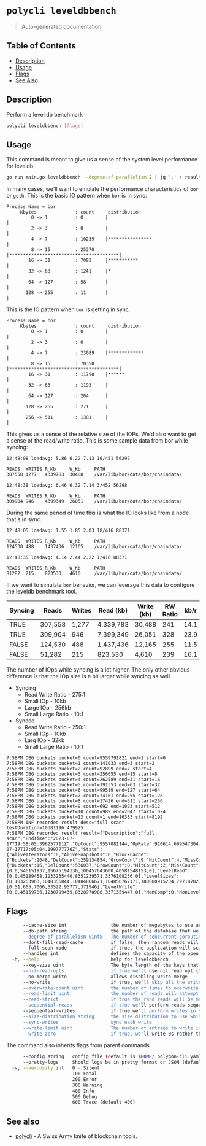 # `polycli leveldbbench`

> Auto-generated documentation.

## Table of Contents

- [Description](#description)
- [Usage](#usage)
- [Flags](#flags)
- [See Also](#see-also)

## Description

Perform a level db benchmark

```bash
polycli leveldbbench [flags]
```

## Usage

This command is meant to give us a sense of the system level
performance for leveldb:

```bash
go run main.go leveldbbench --degree-of-parallelism 2 | jq '.' > result.json
```

In many cases, we'll want to emulate the performance characteristics
of `bor` or `geth`. This is the basic IO pattern when `bor` is in sync:

```text
Process Name = bor
     Kbytes              : count     distribution
         0 -> 1          : 0        |                                        |
         2 -> 3          : 0        |                                        |
         4 -> 7          : 10239    |****************                        |
         8 -> 15         : 25370    |****************************************|
        16 -> 31         : 7082     |***********                             |
        32 -> 63         : 1241     |*                                       |
        64 -> 127        : 58       |                                        |
       128 -> 255        : 11       |                                        |
```

This is the IO pattern when `bor` is getting in sync.

```text
Process Name = bor
     Kbytes              : count     distribution
         0 -> 1          : 0        |                                        |
         2 -> 3          : 0        |                                        |
         4 -> 7          : 23089    |*************                           |
         8 -> 15         : 70350    |****************************************|
        16 -> 31         : 11790    |******                                  |
        32 -> 63         : 1193     |                                        |
        64 -> 127        : 204      |                                        |
       128 -> 255        : 271      |                                        |
       256 -> 511        : 1381     |                                        |
```

This gives us a sense of the relative size of the IOPs. We'd also want
to get a sense of the read/write ratio. This is some sample data from
bor while syncing:

```text
12:48:08 loadavg: 5.86 6.22 7.13 16/451 56297

READS  WRITES R_Kb     W_Kb     PATH
307558 1277   4339783  30488    /var/lib/bor/data/bor/chaindata/

12:48:38 loadavg: 6.46 6.32 7.14 3/452 56298

READS  WRITES R_Kb     W_Kb     PATH
309904 946    4399349  26051    /var/lib/bor/data/bor/chaindata/

```

During the same period of time this is what the IO looks like from a
node that's in sync.

```text
12:48:05 loadavg: 1.55 1.85 2.03 18/416 88371

READS  WRITES R_Kb     W_Kb     PATH
124530 488    1437436  12165    /var/lib/bor/data/bor/chaindata/

12:48:35 loadavg: 4.14 2.44 2.22 1/416 88371

READS  WRITES R_Kb     W_Kb     PATH
81282  215    823530   4610     /var/lib/bor/data/bor/chaindata/

```

If we want to simulate `bor` behavior, we can leverage this data to
configure the leveldb benchmark tool.


| Syncing | Reads   | Writes | Read (kb) | Write (kb) | RW Ratio | kb/r | kb/w |
|---------|---------|--------|-----------|------------|----------|------|------|
| TRUE    | 307,558 |  1,277 | 4,339,783 | 30,488     |      241 | 14.1 | 23.9 |
| TRUE    | 309,904 |    946 | 7,399,349 | 26,051     |      328 | 23.9 | 27.5 |
| FALSE   | 124,530 |    488 | 1,437,436 | 12,165     |      255 | 11.5 | 24.9 |
| FALSE   | 51,282  |    215 | 823,530   | 4,610      |      239 | 16.1 | 21.4 |

The number of IOps while syncing is a lot higher. The only other
obvious difference is that the IOp size is a bit larger while syncing
as well.

- Syncing
  - Read Write Ratio - 275:1 
  - Small IOp - 10kb
  - Large IOp - 256kb
  - Small Large Ratio - 10:1
- Synced
  - Read Write Ratio - 250:1
  - Small IOp - 10kb
  - Larg IOp - 32kb
  - Small Large Ratio - 10:1

```text
7:58PM DBG buckets bucket=0 count=9559791821 end=1 start=0
7:58PM DBG buckets bucket=1 count=141033 end=3 start=2
7:58PM DBG buckets bucket=2 count=92899 end=7 start=4
7:58PM DBG buckets bucket=3 count=256655 end=15 start=8
7:58PM DBG buckets bucket=4 count=262589 end=31 start=16
7:58PM DBG buckets bucket=5 count=191353 end=63 start=32
7:58PM DBG buckets bucket=6 count=99519 end=127 start=64
7:58PM DBG buckets bucket=7 count=74161 end=255 start=128
7:58PM DBG buckets bucket=8 count=17426 end=511 start=256
7:58PM DBG buckets bucket=9 count=692 end=1023 start=512
7:58PM DBG buckets bucket=10 count=989 end=2047 start=1024
7:58PM DBG buckets bucket=13 count=1 end=16383 start=8192
7:58PM INF recorded result desc="full scan" testDuration=10381196.479925
7:58PM DBG recorded result result={"Description":"full scan","EndTime":"2023-07-17T19:58:05.396257711Z","OpCount":9557081144,"OpRate":920614.609547304,"StartTime":"2023-07-17T17:05:04.199777776Z","Stats":{"AliveIterators":0,"AliveSnapshots":0,"BlockCache":{"Buckets":2048,"DelCount":259134854,"GrowCount":9,"HitCount":4,"MissCount":262147633,"Nodes":33294,"SetCount":259168148,"ShrinkCount":2,"Size":268427343},"BlockCacheSize":268427343,"FileCache":{"Buckets":16,"DelCount":536037,"GrowCount":0,"HitCount":2,"MissCount":536537,"Nodes":500,"SetCount":536537,"ShrinkCount":0,"Size":500},"IORead":1092651461848,"IOWrite":13032122717,"Level0Comp":0,"LevelDurations":[0,0,546151937,15675194130,100457643600,40581548153,0],"LevelRead":[0,0,45189458,1233235440,8351239571,3376108236,0],"LevelSizes":[0,103263963,1048356844,10484866671,104856767171,180600915234,797187827055],"LevelTablesCounts":[0,51,665,7066,53522,95777,371946],"LevelWrite":[0,0,45159786,1230799439,8328970986,3371359447,0],"MemComp":0,"NonLevel0Comp":1433,"OpenedTablesCount":500,"SeekComp":0,"WriteDelayCount":0,"WriteDelayDuration":0,"WritePaused":false},"TestDuration":10381196479925,"ValueDist":null}

```

## Flags

```bash
      --cache-size int                the number of megabytes to use as our internal cache size (default 512)
      --db-path string                the path of the database that we'll use for testing (default "_benchmark_db")
      --degree-of-parallelism uint8   The number of concurrent goroutines we'll use (default 2)
      --dont-fill-read-cache          if false, then random reads will be cached
      --full-scan-mode                if true, the application will scan the full database as fast as possible and print a summary
      --handles int                   defines the capacity of the open files caching. Use -1 for zero, this has same effect as specifying NoCacher to OpenFilesCacher. (default 500)
  -h, --help                          help for leveldbbench
      --key-size uint                 The byte length of the keys that we'll use (default 8)
      --nil-read-opts                 if true we'll use nil read opt (this is what geth/bor does)
      --no-merge-write                allows disabling write merge
      --no-write                      if true, we'll skip all the write operations
      --overwrite-count uint          the number of times to overwrite the data (default 5)
      --read-limit uint               the number of reads will attempt to complete in a given test (default 10000000)
      --read-strict                   if true the rand reads will be made in strict mode
      --sequential-reads              if true we'll perform reads sequentially
      --sequential-writes             if true we'll perform writes in somewhat sequential manner
      --size-distribution string      the size distribution to use while testing (default "4-7:23089,8-15:70350,16-31:11790,32-63:1193,64-127:204,128-255:271,256-511:1381")
      --sync-writes                   sync each write
      --write-limit uint              The number of entries to write in the db (default 1000000)
      --write-zero                    if true, we'll write 0s rather than random data
```

The command also inherits flags from parent commands.

```bash
      --config string   config file (default is $HOME/.polygon-cli.yaml)
      --pretty-logs     Should logs be in pretty format or JSON (default true)
  -v, --verbosity int   0 - Silent
                        100 Fatal
                        200 Error
                        300 Warning
                        400 Info
                        500 Debug
                        600 Trace (default 400)
```

## See also

- [polycli](polycli.md) - A Swiss Army knife of blockchain tools.
